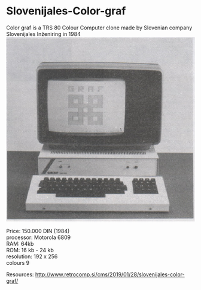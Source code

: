 # Slovenijales-Color-graf
Color graf is a TRS 80 Colour Computer clone made by Slovenian company Slovenijales Inženiring in 1984 
![Color-graf](https://github.com/rihardgDev/Slovenijales-Color-graf/blob/main/color%20graf.png)  

Price: 150.000 DIN (1984)  
processor: Motorola 6809  
RAM: 64kb  
ROM: 16 kb - 24 kb   
resolution: 192 x 256  
colours 9   

  
Resources:
http://www.retrocomp.si/cms/2019/01/28/slovenijales-color-graf/   
